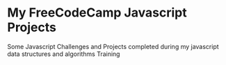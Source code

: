 # My FreeCodeCamp Javascript Projects
 Some Javascript Challenges and Projects completed during my javascript data structures and algorithms Training
